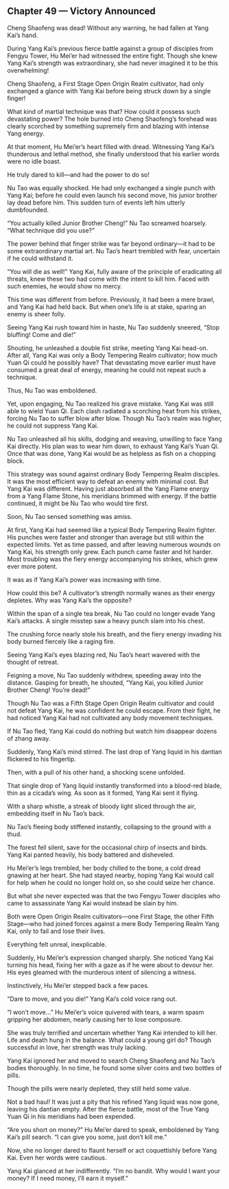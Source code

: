 ## Chapter 49 — Victory Announced

Cheng Shaofeng was dead! Without any warning, he had fallen at Yang Kai’s hand.

During Yang Kai’s previous fierce battle against a group of disciples from Fengyu Tower, Hu Mei’er had witnessed the entire fight. Though she knew Yang Kai’s strength was extraordinary, she had never imagined it to be this overwhelming!

Cheng Shaofeng, a First Stage Open Origin Realm cultivator, had only exchanged a glance with Yang Kai before being struck down by a single finger!

What kind of martial technique was that? How could it possess such devastating power? The hole burned into Cheng Shaofeng’s forehead was clearly scorched by something supremely firm and blazing with intense Yang energy.

At that moment, Hu Mei’er’s heart filled with dread. Witnessing Yang Kai’s thunderous and lethal method, she finally understood that his earlier words were no idle boast.

He truly dared to kill—and had the power to do so!

Nu Tao was equally shocked. He had only exchanged a single punch with Yang Kai; before he could even launch his second move, his junior brother lay dead before him. This sudden turn of events left him utterly dumbfounded.

“You actually killed Junior Brother Cheng!” Nu Tao screamed hoarsely. “What technique did you use?”

The power behind that finger strike was far beyond ordinary—it had to be some extraordinary martial art. Nu Tao’s heart trembled with fear, uncertain if he could withstand it.

“You will die as well!” Yang Kai, fully aware of the principle of eradicating all threats, knew these two had come with the intent to kill him. Faced with such enemies, he would show no mercy.

This time was different from before. Previously, it had been a mere brawl, and Yang Kai had held back. But when one’s life is at stake, sparing an enemy is sheer folly.

Seeing Yang Kai rush toward him in haste, Nu Tao suddenly sneered, “Stop bluffing! Come and die!”

Shouting, he unleashed a double fist strike, meeting Yang Kai head-on. After all, Yang Kai was only a Body Tempering Realm cultivator; how much Yuan Qi could he possibly have? That devastating move earlier must have consumed a great deal of energy, meaning he could not repeat such a technique.

Thus, Nu Tao was emboldened.

Yet, upon engaging, Nu Tao realized his grave mistake. Yang Kai was still able to wield Yuan Qi. Each clash radiated a scorching heat from his strikes, forcing Nu Tao to suffer blow after blow. Though Nu Tao’s realm was higher, he could not suppress Yang Kai.

Nu Tao unleashed all his skills, dodging and weaving, unwilling to face Yang Kai directly. His plan was to wear him down, to exhaust Yang Kai’s Yuan Qi. Once that was done, Yang Kai would be as helpless as fish on a chopping block.

This strategy was sound against ordinary Body Tempering Realm disciples. It was the most efficient way to defeat an enemy with minimal cost. But Yang Kai was different. Having just absorbed all the Yang Flame energy from a Yang Flame Stone, his meridians brimmed with energy. If the battle continued, it might be Nu Tao who would tire first.

Soon, Nu Tao sensed something was amiss.

At first, Yang Kai had seemed like a typical Body Tempering Realm fighter. His punches were faster and stronger than average but still within the expected limits. Yet as time passed, and after leaving numerous wounds on Yang Kai, his strength only grew. Each punch came faster and hit harder. Most troubling was the fiery energy accompanying his strikes, which grew ever more potent.

It was as if Yang Kai’s power was increasing with time.

How could this be? A cultivator’s strength normally wanes as their energy depletes. Why was Yang Kai’s the opposite?

Within the span of a single tea break, Nu Tao could no longer evade Yang Kai’s attacks. A single misstep saw a heavy punch slam into his chest.

The crushing force nearly stole his breath, and the fiery energy invading his body burned fiercely like a raging fire.

Seeing Yang Kai’s eyes blazing red, Nu Tao’s heart wavered with the thought of retreat.

Feigning a move, Nu Tao suddenly withdrew, speeding away into the distance. Gasping for breath, he shouted, “Yang Kai, you killed Junior Brother Cheng! You’re dead!”

Though Nu Tao was a Fifth Stage Open Origin Realm cultivator and could not defeat Yang Kai, he was confident he could escape. From their fight, he had noticed Yang Kai had not cultivated any body movement techniques.

If Nu Tao fled, Yang Kai could do nothing but watch him disappear dozens of zhang away.

Suddenly, Yang Kai’s mind stirred. The last drop of Yang liquid in his dantian flickered to his fingertip.

Then, with a pull of his other hand, a shocking scene unfolded.

That single drop of Yang liquid instantly transformed into a blood-red blade, thin as a cicada’s wing. As soon as it formed, Yang Kai sent it flying.

With a sharp whistle, a streak of bloody light sliced through the air, embedding itself in Nu Tao’s back.

Nu Tao’s fleeing body stiffened instantly, collapsing to the ground with a thud.

The forest fell silent, save for the occasional chirp of insects and birds. Yang Kai panted heavily, his body battered and disheveled.

Hu Mei’er’s legs trembled, her body chilled to the bone, a cold dread gnawing at her heart. She had stayed nearby, hoping Yang Kai would call for help when he could no longer hold on, so she could seize her chance.

But what she never expected was that the two Fengyu Tower disciples who came to assassinate Yang Kai would instead be slain by him.

Both were Open Origin Realm cultivators—one First Stage, the other Fifth Stage—who had joined forces against a mere Body Tempering Realm Yang Kai, only to fail and lose their lives.

Everything felt unreal, inexplicable.

Suddenly, Hu Mei’er’s expression changed sharply. She noticed Yang Kai turning his head, fixing her with a gaze as if he were about to devour her. His eyes gleamed with the murderous intent of silencing a witness.

Instinctively, Hu Mei’er stepped back a few paces.

“Dare to move, and you die!” Yang Kai’s cold voice rang out.

“I won’t move…” Hu Mei’er’s voice quivered with tears, a warm spasm gripping her abdomen, nearly causing her to lose composure.

She was truly terrified and uncertain whether Yang Kai intended to kill her. Life and death hung in the balance. What could a young girl do? Though successful in love, her strength was truly lacking.

Yang Kai ignored her and moved to search Cheng Shaofeng and Nu Tao’s bodies thoroughly. In no time, he found some silver coins and two bottles of pills.

Though the pills were nearly depleted, they still held some value.

Not a bad haul! It was just a pity that his refined Yang liquid was now gone, leaving his dantian empty. After the fierce battle, most of the True Yang Yuan Qi in his meridians had been expended.

“Are you short on money?” Hu Mei’er dared to speak, emboldened by Yang Kai’s pill search. “I can give you some, just don’t kill me.”

Now, she no longer dared to flaunt herself or act coquettishly before Yang Kai. Even her words were cautious.

Yang Kai glanced at her indifferently. “I’m no bandit. Why would I want your money? If I need money, I’ll earn it myself.”